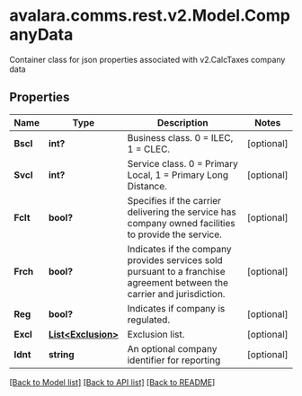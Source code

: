 # avalara.comms.rest.v2.Model.CompanyData
Container class for json properties associated with v2.CalcTaxes company data
## Properties

Name | Type | Description | Notes
------------ | ------------- | ------------- | -------------
**Bscl** | **int?** | Business class. 0 &#x3D; ILEC, 1 &#x3D; CLEC. | [optional] 
**Svcl** | **int?** | Service class. 0 &#x3D; Primary Local, 1 &#x3D; Primary Long Distance. | [optional] 
**Fclt** | **bool?** | Specifies if the carrier delivering the service has company owned facilities to provide the service. | [optional] 
**Frch** | **bool?** | Indicates if the company provides services sold pursuant to a franchise agreement between the carrier and jurisdiction. | [optional] 
**Reg** | **bool?** | Indicates if company is regulated. | [optional] 
**Excl** | [**List&lt;Exclusion&gt;**](Exclusion.md) | Exclusion list. | [optional] 
**Idnt** | **string** | An optional company identifier for reporting | [optional] 

[[Back to Model list]](../README.md#documentation-for-models) [[Back to API list]](../README.md#documentation-for-api-endpoints) [[Back to README]](../README.md)

